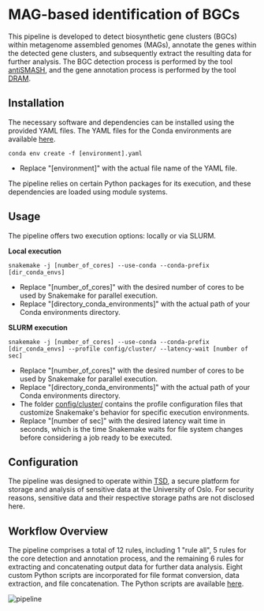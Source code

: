 # MAG-based identification of BGCs

This pipeline is developed to detect biosynthetic gene clusters (BGCs) within metagenome assembled genomes (MAGs), annotate the genes within the detected gene clusters, and subsequently extract the resulting data for further analysis. The BGC detection process is performed by the tool [antiSMASH](https://github.com/antismash/antismash), and the gene annotation process is performed by the tool [DRAM](https://github.com/WrightonLabCSU/DRAM).


## Installation

The necessary software and dependencies can be installed using the provided YAML files. The YAML files for the Conda environments are available [here](https://github.com/Rounge-lab/Identification-of-pks-positive-bacterial-genomes-in-CRCbiome/tree/main/pipeline2/envs).
```
conda env create -f [environment].yaml
```
- Replace "[environment]" with the actual file name of the YAML file.

The pipeline relies on certain Python packages for its execution, and these dependencies are loaded using module systems.


## Usage

The pipeline offers two execution options: locally or via SLURM.

**Local execution**
```
snakemake -j [number_of_cores] --use-conda --conda-prefix [dir_conda_envs]
```
- Replace "[number_of_cores]" with the desired number of cores to be used by Snakemake for parallel execution.
- Replace "[directory_conda_environments]" with the actual path of your Conda environments directory.

**SLURM execution**

```<div style="overflow-x: auto; white-space: nowrap;">
snakemake -j [number_of_cores] --use-conda --conda-prefix [dir_conda_envs] --profile config/cluster/ --latency-wait [number of sec]
```
- Replace "[number_of_cores]" with the desired number of cores to be used by Snakemake for parallel execution.
- Replace "[directory_conda_environments]" with the actual path of your Conda environments directory.
- The folder [config/cluster/](https://github.com/Rounge-lab/Identification-of-pks-positive-bacterial-genomes-in-CRCbiome/tree/main/pipeline2/config/cluster) contains the profile configuration files that customize Snakemake's behavior for specific execution environments.
- Replace "[number of sec]" with the desired latency wait time in seconds, which is the time Snakemake waits for file system changes before considering a job ready to be executed.


## Configuration

The pipeline was designed to operate within [TSD](https://www.uio.no/english/services/it/research/sensitive-data/index.html), a secure platform for storage and analysis of sensitive data at the University of Oslo. For security reasons, sensitive data and their respective storage paths are not disclosed here. 


## Workflow Overview

The pipeline comprises a total of 12 rules, including 1 "rule all", 5 rules for the core detection and annotation process, and the remaining 6 rules for extracting and concatenating output data for further data analysis. Eight custom Python scripts are incorporated for file format conversion, data extraction, and file concatenation. The Python scripts are available [here](https://github.com/Rounge-lab/Identification-of-pks-positive-bacterial-genomes-in-CRCbiome/tree/main/pipeline2/scripts).

![pipeline](https://github.com/Rounge-lab/Identification-of-pks-positive-bacterial-genomes-in-CRCbiome/blob/main/figures/pipeline2.png)

